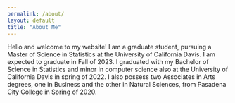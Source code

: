```yaml
---
permalink: /about/
layout: default
title: "About Me"
---
```


Hello and welcome to my website! I am a graduate student, pursuing a Master of Science in Statistics at the University of California Davis. I am expected to graduate in Fall of 2023. I graduated with my Bachelor of Science in Statistics and minor in computer science also at the University of California Davis in spring of 2022. I also possess two Associates in Arts degrees, one in Business and the other in Natural Sciences, from Pasadena City College in Spring of 2020.
